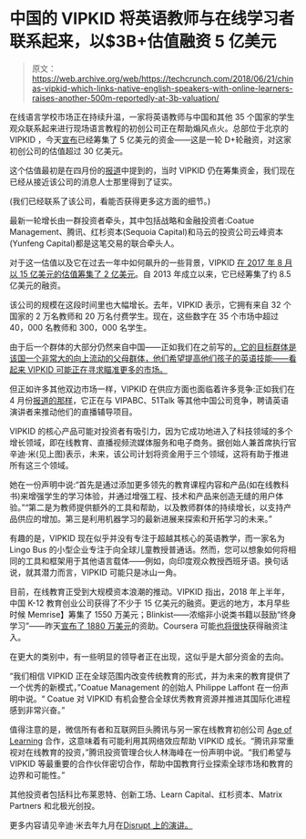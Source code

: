 # 中国的 VIPKID 将英语教师与在线学习者联系起来，以$3B+估值融资 5 亿美元

> 原文：<https://web.archive.org/web/https://techcrunch.com/2018/06/21/chinas-vipkid-which-links-native-english-speakers-with-online-learners-raises-another-500m-reportedly-at-3b-valuation/>

在线语言学校市场正在持续升温，一家将英语教师与中国和其他 35 个国家的学生观众联系起来进行现场语言教程的初创公司正在帮助煽风点火。总部位于北京的 VIPKID ，今天[宣布](https://web.archive.org/web/20230304021210/https://www.businesswire.com/news/home/20180621005418/en/VIPKID-Raises-500-Million-Series-Financing-Led)已经筹集了 5 亿美元的资金——这是一轮 D+轮融资，对这家初创公司的估值超过 30 亿美元。

这个估值最初是在四月份的[报道](https://web.archive.org/web/20230304021210/https://www.bloomberg.com/news/articles/2018-04-26/china-s-vipkid-is-said-raising-funds-at-over-3-billion-value)中提到的，当时 VIPKID 仍在筹集资金，我们现在已经从接近该公司的消息人士那里得到了证实。

(我们已经联系了该公司，看能否获得更多这方面的细节。)

最新一轮增长由一群投资者牵头，其中包括战略和金融投资者:Coatue Management、腾讯、红杉资本(Sequoia Capital)和马云的投资公司云峰资本(Yunfeng Capital)都是这笔交易的联合牵头人。

对于这一估值以及它在过去一年中如何飙升的一些背景，VIPKID [在 2017 年 8 月以 15 亿美元的估值筹集了 2 亿美元](https://web.archive.org/web/20230304021210/https://techcrunch.com/2017/08/23/english-teaching-service-vipkid-raises-200m-and-reportedly-hits-a-1-5b-valuation/)。自 2013 年成立以来，它已经筹集了约 8.5 亿美元的融资。

该公司的规模在这段时间里也大幅增长。去年，VIPKID 表示，它拥有来自 32 个国家的 2 万名教师和 20 万名付费学生。现在，这些数字在 35 个市场中超过 40，000 名教师和 300，000 名学生。

由于后一个群体的大部分仍然来自中国——正如我们在之前写的[，它的目标群体是该国一个非常大的向上流动的父母群体，他们希望提高他们孩子的英语技能——看起来 VIPKID 可能正在寻求瞄准更多的市场。](https://web.archive.org/web/20230304021210/https://techcrunch.com/2016/08/03/vipkid-nabs-100m-to-link-chinese-kids-with-native-speakers-to-learn-english/)

但正如许多其他双边市场一样，VIPKID 在供应方面也面临着许多竞争:正如我们在 4 月份[报道的那样](https://web.archive.org/web/20230304021210/https://techcrunch.com/2018/04/25/china-based-online-education-companies-just-launched-an-aggressive-hiring-spree-in-search-of-u-s-teachers/)，它正在与 VIPABC、51Talk 等其他中国公司竞争，聘请英语演讲者来推动他们的直播辅导项目。

VIPKID 的核心产品可能对投资者有吸引力，因为它成功地进入了科技领域的多个增长领域，即在线教育、直播视频流媒体服务和电子商务。据创始人兼首席执行官辛迪·米(见上图)表示，未来，该公司计划将资金用于三个领域，这将有助于推进所有这三个领域。

她在一份声明中说:“首先是通过添加更多领先的教育课程内容和产品(如在线教科书)来增强学生的学习体验，并通过增强工程、技术和产品来创造无缝的用户体验。”“第二是为教师提供额外的工具和帮助，以及教师群体的持续增长，以支持产品供应的增加。第三是利用机器学习的最新进展来探索和开拓学习的未来。”

有趣的是，VIPKID 现在似乎并没有专注于超越其核心的英语教学，而一家名为 Lingo Bus 的小型企业专注于向全球儿童教授普通话。然而，您可以想象如何将相同的工具和框架用于其他语言载体——例如，向印度观众教授西班牙语。换句话说，就其潜力而言，VIPKID 可能只是冰山一角。

目前，在线教育正受到大规模资本浪潮的推动。VIPKID 指出，2018 年上半年，中国 K-12 教育创业公司获得了不少于 15 亿美元的融资。更远的地方，本月早些时候 Memrise】筹集了 1550 万美元；Blinkist——浓缩非小说类书籍以鼓励“终身学习”——昨天[宣布了 1880 万美元](https://web.archive.org/web/20230304021210/https://techcrunch.com/2018/06/20/blinkist-raises-18-8m-for-its-condensed-reading-platform-for-non-fiction-books/)的资助。Coursera 可能[也将很快](https://web.archive.org/web/20230304021210/https://techcrunch.com/2017/06/07/online-learning-startup-coursera-raises-64m-at-an-800m-valuation/)获得融资注入。

在更大的类别中，有一些明显的领导者正在出现，这似乎是大部分资金的去向。

“我们相信 VIPKID 正在全球范围内改变传统教育的形式，并为未来的教育提供了一个优秀的新模式，”Coatue Management 的创始人 Philippe Laffont 在一份声明中说。“ Coatue 对 VIPKID 有机会整合全球优秀教育资源并推进其国际化进程感到非常兴奋。”

值得注意的是，微信所有者和互联网巨头腾讯与另一家在线教育初创公司 [Age of Learning](https://web.archive.org/web/20230304021210/https://techcrunch.com/2018/04/08/tencent-and-education-startup-age-of-learning-bring-popular-english-learning-app-abcmouse-to-china/) 合作，这意味着有可能利用其网络效应帮助 VIPKID 成长。“腾讯非常重视对在线教育的投资，”腾讯投资管理合伙人林海峰在一份声明中说。“我们希望与 VIPKID 等最重要的合作伙伴密切合作，帮助中国教育行业探索全球市场和教育的边界和可能性。”

其他投资者包括科比布莱恩特、创新工场、Learn Capital、红杉资本、Matrix Partners 和北极光创投。

更多内容请见辛迪·米去年九月在[Disrupt 上的演讲。](https://web.archive.org/web/20230304021210/https://techcrunch.com/video/teaching-the-world-with-vipkids-cindy-mi/)
